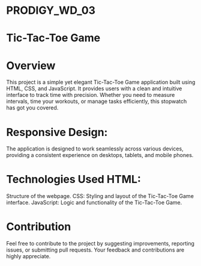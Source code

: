 # PRODIGY_WD_03
# Tic-Tac-Toe Game

# Overview
This project is a simple yet elegant Tic-Tac-Toe Game application built using HTML, CSS, and JavaScript.
It provides users with a clean and intuitive interface to track time with precision. 
Whether you need to measure intervals, time your workouts, or manage tasks efficiently, this stopwatch has got you covered.

# Responsive Design:
The application is designed to work seamlessly across various devices, providing a consistent experience on desktops, tablets, and mobile phones.

# Technologies Used HTML:
Structure of the webpage. CSS: Styling and layout of the Tic-Tac-Toe Game interface. JavaScript: Logic and functionality of the Tic-Tac-Toe Game.

# Contribution
Feel free to contribute to the project by suggesting improvements, reporting issues, or submitting pull requests.
Your feedback and contributions are highly appreciate.
